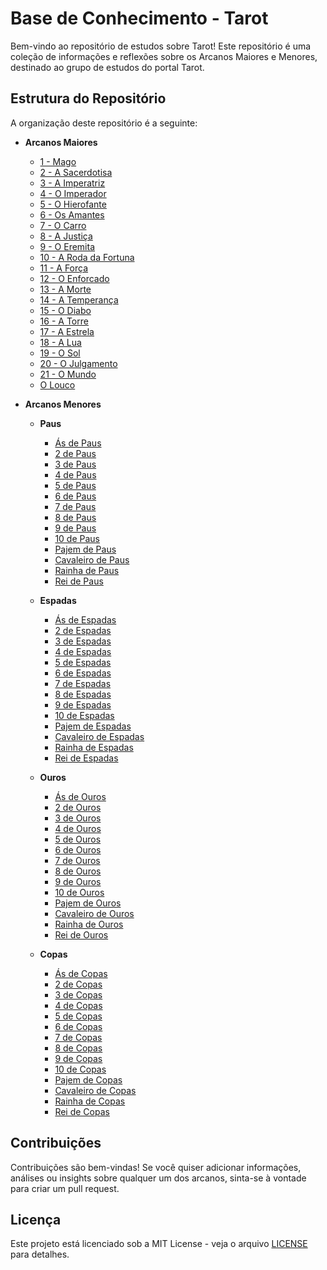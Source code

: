 
# Base de Conhecimento - Tarot

Bem-vindo ao repositório de estudos sobre Tarot! Este repositório é uma coleção de informações e reflexões sobre os Arcanos Maiores e Menores, destinado ao grupo de estudos do portal Tarot. 

## Estrutura do Repositório

A organização deste repositório é a seguinte:

- **Arcanos Maiores**
  - [1 - Mago](./Arcanos%20Maiores/1%20-%20O%20Mago)
  - [2 - A Sacerdotisa](./Arcanos%20Maiores/2%20-%20A%20Sacerdotisa)
  - [3 - A Imperatriz](./Arcanos%20Maiores/3%20-%20A%20Imperatriz)
  - [4 - O Imperador](./Arcanos%20Maiores/4%20-%20O%20Imperador)
  - [5 - O Hierofante](./Arcanos%20Maiores/5%20-%20O%20Hierofante)
  - [6 - Os Amantes](./Arcanos%20Maiores/6%20-%20Os%20Amantes)
  - [7 - O Carro](./Arcanos%20Maiores/7%20-%20O%20Carro)
  - [8 - A Justiça](./Arcanos%20Maiores/8%20-%20A%20Justiça)
  - [9 - O Eremita](./Arcanos%20Maiores/9%20-%20O%20Eremita)
  - [10 - A Roda da Fortuna](./Arcanos%20Maiores/10%20-%20A%20Roda%20da%20Fortuna)
  - [11 - A Força](./Arcanos%20Maiores/11%20-%20A%20Força)
  - [12 - O Enforcado](./Arcanos%20Maiores/12%20-%20O%20Enforcado)
  - [13 - A Morte](./Arcanos%20Maiores/13%20-%20A%20Morte)
  - [14 - A Temperança](./Arcanos%20Maiores/14%20-%20A%20Temperança)
  - [15 - O Diabo](./Arcanos%20Maiores/15%20-%20O%20Diabo)
  - [16 - A Torre](./Arcanos%20Maiores/16%20-%20A%20Torre)
  - [17 - A Estrela](./Arcanos%20Maiores/17%20-%20A%20Estrela)
  - [18 - A Lua](./Arcanos%20Maiores/18%20-%20A%20Lua)
  - [19 - O Sol](./Arcanos%20Maiores/19%20-%20O%20Sol)
  - [20 - O Julgamento](./Arcanos%20Maiores/20%20-%20O%20Julgamento)
  - [21 - O Mundo](./Arcanos%20Maiores/21%20-%20O%20Mundo)
  - [O Louco](./Arcanos%20Maiores/O%20Louco)

- **Arcanos Menores**
  - **Paus**
    - [Ás de Paus](./Arcanos%20Menores/Paus/Ás)
    - [2 de Paus](./Arcanos%20Menores/Paus/2)
    - [3 de Paus](./Arcanos%20Menores/Paus/3)
    - [4 de Paus](./Arcanos%20Menores/Paus/4)
    - [5 de Paus](./Arcanos%20Menores/Paus/5)
    - [6 de Paus](./Arcanos%20Menores/Paus/6)
    - [7 de Paus](./Arcanos%20Menores/Paus/7)
    - [8 de Paus](./Arcanos%20Menores/Paus/8)
    - [9 de Paus](./Arcanos%20Menores/Paus/9)
    - [10 de Paus](./Arcanos%20Menores/Paus/10)
    - [Pajem de Paus](./Arcanos%20Menores/Paus/Pajem)
    - [Cavaleiro de Paus](./Arcanos%20Menores/Paus/Cavaleiro)
    - [Rainha de Paus](./Arcanos%20Menores/Paus/Rainha)
    - [Rei de Paus](./Arcanos%20Menores/Paus/Rei)

  - **Espadas**
    - [Ás de Espadas](./Arcanos%20Menores/Espadas/Ás)
    - [2 de Espadas](./Arcanos%20Menores/Espadas/2)
    - [3 de Espadas](./Arcanos%20Menores/Espadas/3)
    - [4 de Espadas](./Arcanos%20Menores/Espadas/4)
    - [5 de Espadas](./Arcanos%20Menores/Espadas/5)
    - [6 de Espadas](./Arcanos%20Menores/Espadas/6)
    - [7 de Espadas](./Arcanos%20Menores/Espadas/7)
    - [8 de Espadas](./Arcanos%20Menores/Espadas/8)
    - [9 de Espadas](./Arcanos%20Menores/Espadas/9)
    - [10 de Espadas](./Arcanos%20Menores/Espadas/10)
    - [Pajem de Espadas](./Arcanos%20Menores/Espadas/Pajem)
    - [Cavaleiro de Espadas](./Arcanos%20Menores/Espadas/Cavaleiro)
    - [Rainha de Espadas](./Arcanos%20Menores/Espadas/Rainha)
    - [Rei de Espadas](./Arcanos%20Menores/Espadas/Rei)

  - **Ouros**
    - [Ás de Ouros](./Arcanos%20Menores/Ouros/Ás)
    - [2 de Ouros](./Arcanos%20Menores/Ouros/2)
    - [3 de Ouros](./Arcanos%20Menores/Ouros/3)
    - [4 de Ouros](./Arcanos%20Menores/Ouros/4)
    - [5 de Ouros](./Arcanos%20Menores/Ouros/5)
    - [6 de Ouros](./Arcanos%20Menores/Ouros/6)
    - [7 de Ouros](./Arcanos%20Menores/Ouros/7)
    - [8 de Ouros](./Arcanos%20Menores/Ouros/8)
    - [9 de Ouros](./Arcanos%20Menores/Ouros/9)
    - [10 de Ouros](./Arcanos%20Menores/Ouros/10)
    - [Pajem de Ouros](./Arcanos%20Menores/Ouros/Pajem)
    - [Cavaleiro de Ouros](./Arcanos%20Menores/Ouros/Cavaleiro)
    - [Rainha de Ouros](./Arcanos%20Menores/Ouros/Rainha)
    - [Rei de Ouros](./Arcanos%20Menores/Ouros/Rei)

  - **Copas**
    - [Ás de Copas](./Arcanos%20Menores/Copas/Ás)
    - [2 de Copas](./Arcanos%20Menores/Copas/2)
    - [3 de Copas](./Arcanos%20Menores/Copas/3)
    - [4 de Copas](./Arcanos%20Menores/Copas/4)
    - [5 de Copas](./Arcanos%20Menores/Copas/5)
    - [6 de Copas](./Arcanos%20Menores/Copas/6)
    - [7 de Copas](./Arcanos%20Menores/Copas/7)
    - [8 de Copas](./Arcanos%20Menores/Copas/8)
    - [9 de Copas](./Arcanos%20Menores/Copas/9)
    - [10 de Copas](./Arcanos%20Menores/Copas/10)
    - [Pajem de Copas](./Arcanos%20Menores/Copas/Pajem)
    - [Cavaleiro de Copas](./Arcanos%20Menores/Copas/Cavaleiro)
    - [Rainha de Copas](./Arcanos%20Menores/Copas/Rainha)
    - [Rei de Copas](./Arcanos%20Menores/Copas/Rei)

## Contribuições

Contribuições são bem-vindas! Se você quiser adicionar informações, análises ou insights sobre qualquer um dos arcanos, sinta-se à vontade para criar um pull request.

## Licença

Este projeto está licenciado sob a MIT License - veja o arquivo [LICENSE](LICENSE) para detalhes.
